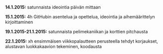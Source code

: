 **14.1.2015:** satunnaista ideointia päivän mittaan

**15.1.2015:** 4h GitHubin asentelua ja opettelua, ideointia ja aihemäärittelyn kirjoittaminen

**19.1.2015-21.1.2015:** satunnaista pelimekaniikan ja korttien pitchausta

**22.1.2015:** xh ensimmäisen viikkopalautteen perusteella tehdyt korjaukset, alustavan luokkakaavion tekeminen, koodausta
